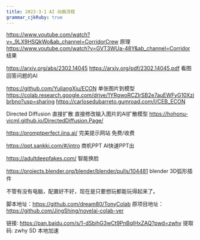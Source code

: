 ```yaml
---
title: 2023-3-1 AI 动画流程
grammar_cjkRuby: true
---
```



https://www.youtube.com/watch?v=_9LX9HSQkWo&ab_channel=CorridorCrew
原理
https://www.youtube.com/watch?v=GVT3WUa-48Y&ab_channel=Corridor 结果

https://arxiv.org/abs/2302.14045
https://arxiv.org/pdf/2302.14045.pdf
看图回答问题的AI

https://github.com/YuliangXiu/ECON 单张图片到模型
https://colab.research.google.com/drive/1YRgwoRCZIrSB2e7auEWFyG10Xzjbrbno?usp=sharing
https://carlosedubarreto.gumroad.com/l/CEB_ECON


Directed Diffusion 直接扩散
直接修改输入图片的AI扩散模型
https://hohonu-vicml.github.io/DirectedDiffusion.Page/

https://promptperfect.jina.ai/ 完美提示网站 免费/收费

https://ppt.sankki.com/#/intro 商机PPT AI快速PPT出

https://adultdeepfakes.com/ 智能换脸

https://projects.blender.org/blender/blender/pulls/104481 blender 3D弧形插件


不管有没有电脑，配置好不好，现在是只要想玩都能玩得起来了。

脚本地址：https://github.com/dream80/TonyColab
原项目地址：https://github.com/JingShing/novelai-colab-ver


链接: https://pan.baidu.com/s/1-dSbihG3wCt9PnBqlHxZAQ?pwd=zwhy 提取码: zwhy SD 本地加速